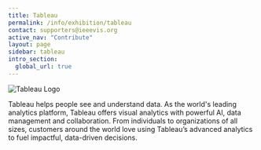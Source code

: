 ```yaml
---
title: Tableau
permalink: /info/exhibition/tableau
contact: supporters@ieeevis.org
active_nav: "Contribute"
layout: page
sidebar: tableau
intro_section:
  global_url: true
---
```


 
![Tableau Logo](/year/2021/assets/supporters/tableau.jpg)

Tableau helps people see and understand data. As the world's leading analytics platform, Tableau offers visual analytics with powerful AI, data management and collaboration. From individuals to organizations of all sizes, customers around the world love using Tableau’s advanced analytics to fuel impactful, data-driven decisions. 
